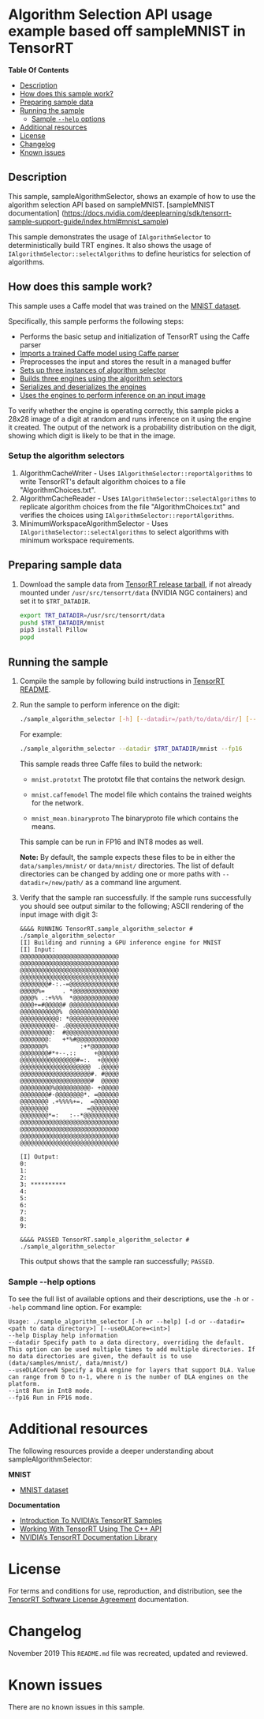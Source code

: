 # Algorithm Selection API usage example based off sampleMNIST in TensorRT

**Table Of Contents**
- [Description](#description)
- [How does this sample work?](#how-does-this-sample-work)
- [Preparing sample data](#preparing-sample-data)
- [Running the sample](#running-the-sample)
	* [Sample `--help` options](#sample---help-options)
- [Additional resources](#additional-resources)
- [License](#license)
- [Changelog](#changelog)
- [Known issues](#known-issues)

## Description

This sample, sampleAlgorithmSelector, shows an example of how to use the algorithm selection API based on sampleMNIST.
[sampleMNIST documentation] (https://docs.nvidia.com/deeplearning/sdk/tensorrt-sample-support-guide/index.html#mnist_sample)

This sample demonstrates the usage of `IAlgorithmSelector` to deterministically build TRT engines.
It also shows the usage of `IAlgorithmSelector::selectAlgorithms` to define heuristics for selection of algorithms.

## How does this sample work?

This sample uses a Caffe model that was trained on the [MNIST dataset](https://github.com/NVIDIA/DIGITS/blob/master/docs/GettingStarted.md).

Specifically, this sample performs the following steps:
- Performs the basic setup and initialization of TensorRT using the Caffe parser
- [Imports a trained Caffe model using Caffe parser](https://docs.nvidia.com/deeplearning/sdk/tensorrt-developer-guide/index.html#import_caffe_c)
- Preprocesses the input and stores the result in a managed buffer
- [Sets up three instances of algorithm selector](#setup-the-algorithm-selectors)
- [Builds three engines using the algorithm selectors](https://docs.nvidia.com/deeplearning/sdk/tensorrt-developer-guide/index.html#build_engine_c)
- [Serializes and deserializes the engines](https://docs.nvidia.com/deeplearning/sdk/tensorrt-developer-guide/index.html#serial_model_c)
- [Uses the engines to perform inference on an input image](https://docs.nvidia.com/deeplearning/sdk/tensorrt-developer-guide/index.html#perform_inference_c)

To verify whether the engine is operating correctly, this sample picks a 28x28 image of a digit at random and runs inference on it using the engine it created. The output of the network is a probability distribution on the digit, showing which digit is likely to be that in the image.

### Setup the algorithm selectors
1. AlgorithmCacheWriter - Uses `IAlgorithmSelector::reportAlgorithms` to write TensorRT's default algorithm choices to a file "AlgorithmChoices.txt".
2. AlgorithmCacheReader - Uses `IAlgorithmSelector::selectAlgorithms` to replicate algorithm choices from the file "AlgorithmChoices.txt" and verifies the choices using `IAlgorithmSelector::reportAlgorithms`.
3. MinimumWorkspaceAlgorithmSelector - Uses `IAlgorithmSelector::selectAlgorithms` to select algorithms with minimum workspace requirements.
 
## Preparing sample data

1. Download the sample data from [TensorRT release tarball](https://developer.nvidia.com/nvidia-tensorrt-download#), if not already mounted under `/usr/src/tensorrt/data` (NVIDIA NGC containers) and set it to `$TRT_DATADIR`.
    ```bash
    export TRT_DATADIR=/usr/src/tensorrt/data
    pushd $TRT_DATADIR/mnist
    pip3 install Pillow
    popd
    ```

## Running the sample

1. Compile the sample by following build instructions in [TensorRT README](https://github.com/NVIDIA/TensorRT/).

2. Run the sample to perform inference on the digit:
    ```bash
    ./sample_algorithm_selector [-h] [--datadir=/path/to/data/dir/] [--useDLA=N] [--fp16 or --int8]
    ```

    For example:
    ```bash
    ./sample_algorithm_selector --datadir $TRT_DATADIR/mnist --fp16
    ```

	This sample reads three Caffe files to build the network:
	-   `mnist.prototxt` 
	The prototxt file that contains the network design.

	-   `mnist.caffemodel`
	The model file which contains the trained weights for the network.

	-   `mnist_mean.binaryproto`
	The binaryproto file which contains the means.

	This sample can be run in FP16 and INT8 modes as well.

	**Note:** By default, the sample expects these files to be in either the `data/samples/mnist/` or `data/mnist/` directories. The list of default directories can be changed by adding one or more paths with `--datadir=/new/path/` as a command line argument.

3.  Verify that the sample ran successfully. If the sample runs successfully you should see output similar to the following; ASCII rendering of the input image with digit 3:
    ```
	&&&& RUNNING TensorRT.sample_algorithm_selector # ./sample_algorithm_selector
	[I] Building and running a GPU inference engine for MNIST
	[I] Input:
	@@@@@@@@@@@@@@@@@@@@@@@@@@@@
	@@@@@@@@@@@@@@@@@@@@@@@@@@@@
	@@@@@@@@@@@@@@@@@@@@@@@@@@@@
	@@@@@@@@@@@@@@@@@@@@@@@@@@@@
	@@@@@@@@#-:.-=@@@@@@@@@@@@@@
	@@@@@%=     . *@@@@@@@@@@@@@
	@@@@% .:+%%%  *@@@@@@@@@@@@@
	@@@@+=#@@@@@# @@@@@@@@@@@@@@
	@@@@@@@@@@@%  @@@@@@@@@@@@@@
	@@@@@@@@@@@: *@@@@@@@@@@@@@@
	@@@@@@@@@@- .@@@@@@@@@@@@@@@
	@@@@@@@@@:  #@@@@@@@@@@@@@@@
	@@@@@@@@:   +*%#@@@@@@@@@@@@
	@@@@@@@%         :+*@@@@@@@@
	@@@@@@@@#*+--.::     +@@@@@@
	@@@@@@@@@@@@@@@@#=:.  +@@@@@
	@@@@@@@@@@@@@@@@@@@@  .@@@@@
	@@@@@@@@@@@@@@@@@@@@#. #@@@@
	@@@@@@@@@@@@@@@@@@@@#  @@@@@
	@@@@@@@@@%@@@@@@@@@@- +@@@@@
	@@@@@@@@#-@@@@@@@@*. =@@@@@@
	@@@@@@@@ .+%%%%+=.  =@@@@@@@
	@@@@@@@@           =@@@@@@@@
	@@@@@@@@*=:   :--*@@@@@@@@@@
	@@@@@@@@@@@@@@@@@@@@@@@@@@@@
	@@@@@@@@@@@@@@@@@@@@@@@@@@@@
	@@@@@@@@@@@@@@@@@@@@@@@@@@@@
	@@@@@@@@@@@@@@@@@@@@@@@@@@@@

	[I] Output:
	0:
	1:
	2:
	3: **********
	4:
	5:
	6:
	7:
	8:
	9:

	&&&& PASSED TensorRT.sample_algorithm_selector # ./sample_algorithm_selector
	```

	This output shows that the sample ran successfully; `PASSED`.
 

### Sample --help options

To see the full list of available options and their descriptions, use the `-h` or `--help` command line option. For example:
```
Usage: ./sample_algorithm_selector [-h or --help] [-d or --datadir=<path to data directory>] [--useDLACore=<int>]
--help Display help information
--datadir Specify path to a data directory, overriding the default. This option can be used multiple times to add multiple directories. If no data directories are given, the default is to use (data/samples/mnist/, data/mnist/)
--useDLACore=N Specify a DLA engine for layers that support DLA. Value can range from 0 to n-1, where n is the number of DLA engines on the platform.
--int8 Run in Int8 mode.
--fp16 Run in FP16 mode.
```

# Additional resources

The following resources provide a deeper understanding about sampleAlgorithmSelector:

**MNIST**
- [MNIST dataset](https://github.com/NVIDIA/DIGITS/blob/master/docs/GettingStarted.md)

**Documentation**
- [Introduction To NVIDIA’s TensorRT Samples](https://docs.nvidia.com/deeplearning/sdk/tensorrt-sample-support-guide/index.html#samples)
- [Working With TensorRT Using The C++ API](https://docs.nvidia.com/deeplearning/sdk/tensorrt-developer-guide/index.html#c_topics)
- [NVIDIA’s TensorRT Documentation Library](https://docs.nvidia.com/deeplearning/sdk/tensorrt-archived/index.html)

# License

For terms and conditions for use, reproduction, and distribution, see the [TensorRT Software License Agreement](https://docs.nvidia.com/deeplearning/sdk/tensorrt-sla/index.html) documentation.

# Changelog

November 2019
This `README.md` file was recreated, updated and reviewed.

# Known issues

There are no known issues in this sample.
